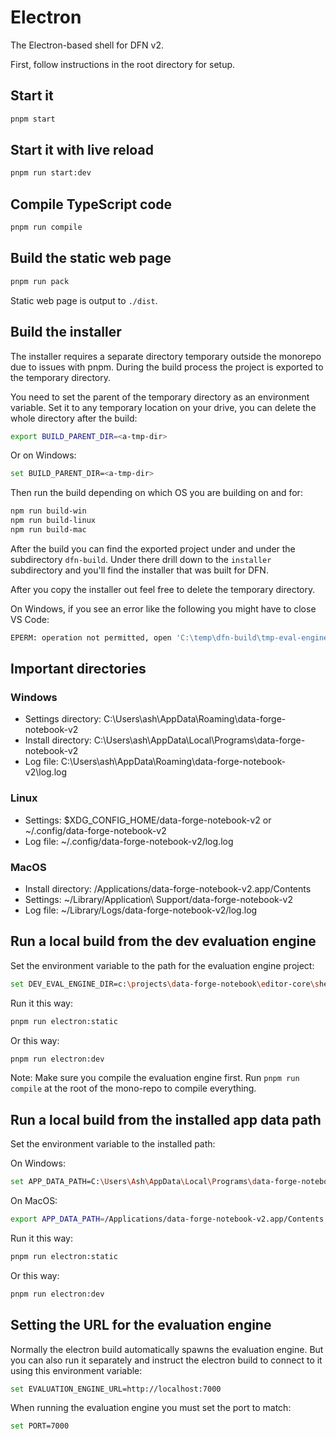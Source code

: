 # Electron

The Electron-based shell for DFN v2.

First, follow instructions in the root directory for setup.

## Start it

```bash
pnpm start
```

## Start it with live reload

```bash
pnpm run start:dev
```

## Compile TypeScript code

```bash
pnpm run compile
```

## Build the static web page

```bash
pnpm run pack
```

Static web page is output to `./dist`.

## Build the installer

The installer requires a separate directory temporary outside the monorepo due to issues with pnpm. During the build process the project is exported to the temporary directory.

You need to set the parent of the temporary directory as an environment variable. Set it to any temporary location on your drive, you can delete the whole directory after the build:

```bash
export BUILD_PARENT_DIR=<a-tmp-dir>
```

Or on Windows:

```bash
set BUILD_PARENT_DIR=<a-tmp-dir>
```

Then run the build depending on which OS you are building on and for:

```bash
npm run build-win
npm run build-linux
npm run build-mac
```

After the build you can find the exported project under <a-tmp-dir> and under the subdirectory `dfn-build`. Under there drill down to the `installer` subdirectory and you'll find the installer that was built for DFN.

After you copy the installer out feel free to delete the temporary directory.

On Windows, if you see an error like the following you might have to close VS Code: 

```bash
EPERM: operation not permitted, open 'C:\temp\dfn-build\tmp-eval-engine\node_modules\.bin\upgrade-blueprint-2.0.0-rename'
```

## Important directories

### Windows

- Settings directory: C:\Users\ash\AppData\Roaming\data-forge-notebook-v2
- Install directory: C:\Users\ash\AppData\Local\Programs\data-forge-notebook-v2
- Log file: C:\Users\ash\AppData\Roaming\data-forge-notebook-v2\log.log

### Linux

- Settings: $XDG_CONFIG_HOME/data-forge-notebook-v2 or ~/.config/data-forge-notebook-v2
- Log file: ~/.config/data-forge-notebook-v2/log.log


### MacOS 

- Install directory: /Applications/data-forge-notebook-v2.app/Contents
- Settings: ~/Library/Application\ Support/data-forge-notebook-v2
- Log file: ~/Library/Logs/data-forge-notebook-v2/log.log

## Run a local build from the dev evaluation engine

Set the environment variable to the path for the evaluation engine project:

```bash
set DEV_EVAL_ENGINE_DIR=c:\projects\data-forge-notebook\editor-core\shells\evaluation-engine
```

Run it this way:

``` bash
pnpm run electron:static
```

Or this way:

```bash
pnpm run electron:dev
```

Note: Make sure you compile the evaluation engine first. Run `pnpm run compile` at the root of the mono-repo to compile everything.

## Run a local build from the installed app data path

Set the environment variable to the installed path:

On Windows:

```bash
set APP_DATA_PATH=C:\Users\Ash\AppData\Local\Programs\data-forge-notebook-v2
```

On MacOS:

```bash
export APP_DATA_PATH=/Applications/data-forge-notebook-v2.app/Contents
```

Run it this way:

``` bash
pnpm run electron:static
```

Or this way:

```bash
pnpm run electron:dev
```


## Setting the URL for the evaluation engine

Normally the electron build automatically spawns the evaluation engine. But you can also run it separately and instruct the electron build to connect to it using this environment variable:

```bash
set EVALUATION_ENGINE_URL=http://localhost:7000
```

When running the evaluation engine you must set the port to match:

```bash
set PORT=7000
```

